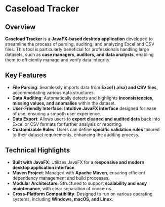 # Caseload Tracker

## Overview

**Caseload Tracker** is a **JavaFX-based desktop application** developed to streamline the process of parsing, auditing, and analyzing Excel and CSV files. This tool is particularly beneficial for professionals handling large datasets, such as **case managers, auditors, and data analysts**, enabling them to efficiently manage and verify data integrity.

## Key Features

- **File Parsing**: Seamlessly imports data from **Excel (.xlsx) and CSV files**, accommodating various data structures.
- **Data Auditing**: Automatically detects and highlights **inconsistencies, missing values, and anomalies** within the dataset.
- **User-Friendly Interface**: **Intuitive JavaFX interface** designed for ease of use, ensuring a smooth user experience.
- **Data Export**: Allows users to **export cleaned and audited data** back into Excel or CSV formats for further analysis or reporting.
- **Customizable Rules**: Users can define **specific validation rules** tailored to their dataset requirements, enhancing the auditing process.

## Technical Highlights

- **Built with JavaFX**: Utilizes JavaFX for a **responsive and modern desktop application interface**.
- **Maven Project**: Managed with **Apache Maven**, ensuring efficient dependency management and build processes.
- **Modular Architecture**: Structured to support **scalability and easy maintenance**, with clear separation of concerns.
- **Cross-Platform Compatibility**: Designed to run on various operating systems, including **Windows, macOS, and Linux**.
